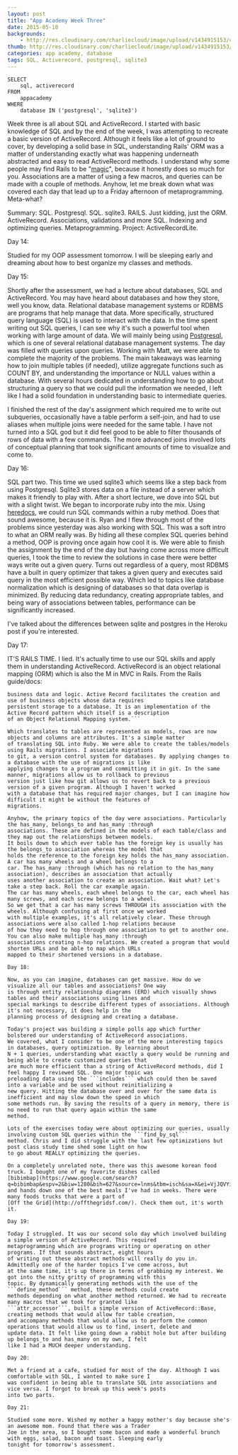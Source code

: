 ```yaml
---
layout: post
title: "App Academy Week Three"
date: 2015-05-10
backgrounds:
    - http://res.cloudinary.com/charliecloud/image/upload/v1434915153/charblog/w3_background.jpg
thumb: http://res.cloudinary.com/charliecloud/image/upload/v1434915153/charblog/w3_thumb.jpg
categories: app academy, database
tags: SQL, Activerecord, postgresql, sqlite3
---
```


    SELECT
        sql, activerecord
    FROM
        appacademy
    WHERE
        database IN ('postgresql', 'sqlite3')

Week three is all about SQL and ActiveRecord. I started with basic knowledge of SQL and by the end of the week, I was
attempting to recreate a basic version of ActiveRecord. Although it feels like a lot of ground to cover, by developing
a solid base in SQL, understanding Rails' ORM was a matter of understanding exactly what was happening underneath
abstracted and easy to read ActiveRecord methods. I understand why some people may find Rails to be "[magic](http://stackoverflow.com/questions/441717/whats-wrong-with-magic)",
because it honestly does so much for you. Associations are a matter of using a few macros, and queries can be made
with a couple of methods. Anyhow, let me break down what was covered each day that lead up to a Friday afternoon of
metaprogramming. Meta-what?

Summary: SQL. Postgresql. SQL. sqlite3. RAILS. Just kidding, just the ORM. ActiveRecord. Associations, validations and
more SQL. Indexing and optimizing queries. Metaprogramming. Project: ActiveRecordLite.

Day 14:

Studied for my OOP assessment tomorrow. I will be sleeping early and dreaming about how to best organize my classes
and methods.

Day 15:

Shortly after the assessment, we had a lecture about databases, SQL and ActiveRecord. You may have heard about databases
and how they store, well you know, data. Relational database management systems or RDBMS are programs that help manage
that data. More specifically, structured query language (SQL) is used to interact with the data. In the time spent writing
out SQL queries, I can see why it's such a powerful tool when working with large amount of data. We will mainly being
using [Postgresql](http://www.postgresql.org/), which is one of several relational database management systems. The
day was filled with queries upon queries. Working with Matt, we were able to complete the majority of the problems. The
main takeaways was learning how to join multiple tables (if needed), utilize aggregate functions such as COUNT BY, and
understanding the importance or NULL values within a database. With several hours dedicated in understanding how to go
about structuring a query so that we could pull the information we needed, I left like I had a solid foundation in
understanding basic to intermediate queries.

I finished the rest of the day's assignment which required me to write out subqueries, occasionally have a table
perform a self-join, and had to use aliases when multiple joins were needed for the same table. I have not turned into
a SQL god but it did feel good to be able to filter thousands of rows of data with a few commands. The more advanced
joins involved lots of conceptual planning that took significant amounts of time to visualize and come to.

Day 16:

SQL part two. This time we used sqlite3 which seems like a step back from using Postgresql. Sqlite3 stores data on a
file instead of a server which makes it friendly to play with. After a short lecture, we dove into SQL but with a slight
twist. We began to incorporate ruby into the mix. Using [heredocs](http://makandracards.com/makandra/1675-using-heredoc-for-prettier-ruby-code),
we could run SQL commands within a ruby method. Does that sound awesome, because it is. Ryan and I flew through most of
the problems since yesterday was also working with SQL. This was a soft intro to what an ORM really was. By hiding all
these complex SQL queries behind a method, OOP is proving once again how cool it is. We were able to finish the assignment
by the end of the day but having come across more difficult queries, I took the time to review the solutions in case
there were better ways write out a given query. Turns out regardless of a query, most RDBMS have a built in query
optimizer that takes a given query and executes said query in the most efficient possible way. Which led to topics like
database normalization which is designing of databases so that data overlap is minimized. By reducing data redundancy,
creating appropriate tables, and being wary of associations between tables, performance can be significantly increased.

I've talked about the differences between sqlite and postgres in the Heroku post if you're interested.

Day 17:

IT'S RAILS TIME. I lied. It's actually time to use our SQL skills and apply them in understanding ActiveRecord.
ActiveRecord is an object relational mapping (ORM) which is also the M in MVC in Rails. From the Rails guide/docs:

```Active Record is the M in MVC - the model - which is the layer of the system responsible for representing
business data and logic. Active Record facilitates the creation and use of business objects whose data requires
persistent storage to a database. It is an implementation of the Active Record pattern which itself is a description
of an Object Relational Mapping system.```

Which translates to tables are represented as models, rows are now objects and columns are attributes. It's a simple matter
of translating SQL into Ruby. We were able to create the tables/models using Rails migrations. I associate migrations
to git, a version control system for databases. By applying changes to a database with the use of migrations is like
applying changes to a program and committing it in git. In the same manner, migrations allow us to rollback to previous
version just like how git allows us to revert back to a previous version of a given program. Although I haven't worked
with a database that has required major changes, but I can imagine how difficult it might be without the features of
migrations.

Anyhow, the primary topics of the day were associations. Particularly the has_many, belongs_to and has_many :through
associations. These are defined in the models of each table/class and they map out the relationships between models.
It boils down to which ever table has the foreign key is usually has the belongs_to association whereas the model that
holds the reference to the foreign key holds the has_many association. A car has many wheels and a wheel belongs to a
car. The has_many :through (which has no relation to the has_many association), describes an association that actually
uses another association to create an association. Wait what? Let's take a step back. Roll the car example again.
The car has many wheels, each wheel belongs to the car, each wheel has many screws, and each screw belongs to a wheel.
So we get that a car has many screws THROUGH its association with the wheels. Although confusing at first once we worked
with multiple examples, it's all relatively clear. These through associations were also called 1-hop relations because
of how they need to hop through one association to get to another one. You can also make multiple has_many :through
associations creating n-hop relations. We created a program that would shorten URLs and be able to map which URLs
mapped to their shortened versions in a database.

Day 18:

Now, as you can imagine, databases can get massive. How do we visualize all our tables and associations? One way
is through entity relationship diagrams (ERD) which visually shows tables and their associations using lines and
special markings to describe different types of associations. Although it's not necessary, it does help in the
planning process of designing and creating a database.

Today's project was building a simple polls app which further bolstered our understanding of ActiveRecord associations.
We covered, what I consider to be one of the more interesting topics in databases, query optimization. By learning about
N + 1 queries, understanding what exactly a query would be running and being able to create customized queries that
are much more efficient than a string of ActiveRecord methods, did I feel happy I reviewed SQL. One major topic was
preloading data using the ```includes``` which could then be saved into a variable and be used without reinitializing a
new query. Hitting the database over and over for the same data is inefficient and may slow down the speed in which
some methods run. By saving the results of a query in memory, there is no need to run that query again within the same
method.

Lots of the exercises today were about optimizing our queries, usually involving custom SQL queries within the ```find_by_sql```
method. Chris and I did struggle with the last few optimizations but post class study time shed some light on how
to go about REALLY optimizing the queries.

On a completely unrelated note, there was this awesome korean food truck. I bought one of my favorite dishes called
[bibimbap](https://www.google.com/search?q=bibimbap&espv=2&biw=1280&bih=627&source=lnms&tbm=isch&sa=X&ei=VjJQVYiWL463oQSytYCwBw&ved=0CAYQ_AUoAQ),
and hands down one of the best meals I've had in weeks. There were many foods trucks that were a part of
[Off the Grid](http://offthegridsf.com/). Check them out, it's worth it.

Day 19:

Today I struggled. It was our second solo day which involved building a simple version of ActiveRecord. This required
metaprogramming which are programs writing or operating on other programs. If that sounds abstract, eight hours
of writing out these abstract methods will really do you in. Admittedly one of the harder topics I've come across, but
at the same time, it's up there in terms of grabbing my interest. We got into the nitty gritty of programming with this
topic. By dynamically generating methods with the use of the ```define_method``` method, these methods could create
methods depending on what another method returned. We had to recreate many macros that we took for granted like
```attr_accessor```, built a simple version of ActiveRecord::Base, creating methods that would allow for table creation,
and accompany methods that would allow us to perform the common operations that would allow us to find, insert, delete and
update data. It felt like going down a rabbit hole but after building up belongs_to and has_many on my own, I felt
like I had a MUCH deeper understanding.

Day 20:

Met a friend at a cafe, studied for most of the day. Although I was comfortable with SQL, I wanted to make sure I
was confident in being able to translate SQL into associations and vice versa. I forgot to break up this week's posts
into two parts.

Day 21:

Studied some more. Wished my mother a happy mother's day because she's an awesome mom. Found that there was a Trader
Joe in the area, so I bought some bacon and made a wonderful brunch with eggs, salad, bacon and toast. Sleeping early
tonight for tomorrow's assessment.
